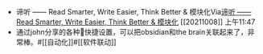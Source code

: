 - 谛听 —— Read Smarter, Write Easier, Think Better & 模块化Via[谛听 —— Read Smarter, Write Easier, Think Better & 模块化](https://mp.weixin.qq.com/s/b10rfpg7ybedQuSVdLk9mQ?search_click_id=5333064975634938163-1633655301329-710305&scene=3&subscene=10000&clicktime=1633655301&enterid=1633655301&forceh5=1) [[20211008]] 上午11:47
- 通过john分享的各种快捷设置，可以把obsidian和the brain关联起来了，非常棒。#[[自动化]]#[[软件联动]]
